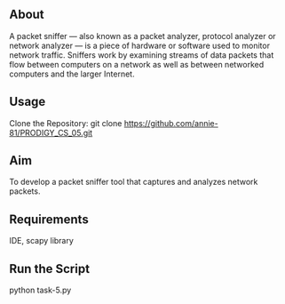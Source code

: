 ## About

A packet sniffer — also known as a packet analyzer, protocol analyzer or network analyzer — is a piece of hardware or software used to monitor network traffic. Sniffers work by examining streams of data packets that flow between computers on a network as well as between networked computers and the larger Internet.

## Usage

Clone the Repository: git clone https://github.com/annie-81/PRODIGY_CS_05.git

## Aim

To develop a packet sniffer tool that captures and analyzes network packets. 

## Requirements

IDE, scapy library

## Run the Script

python task-5.py
